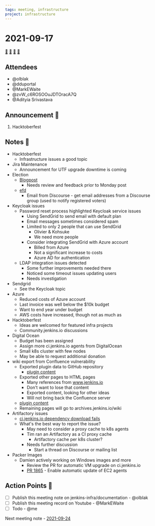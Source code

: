 ```yaml
---
tags: meeting, infrastructure
project: infrastructure
---
```

<!-- markdownlint-disable MD026-->

# 2021-09-17

[:movie_camera:](https://zoom.us/j/92454301214?pwd=aEVoUi9EanpaakN3L1ZxRlpDQk5Ddz09)
[:calendar:](https://jenkins.io/event-calendar/)
[:speech_balloon:](https://jenkins.io/chat/#jenkins-infra)
[:email:](https://groups.google.com/g/jenkins-infra)

## Attendees

* @olblak 
* @dduportal
* @MarkEWaite
* @zvW_c6ROSOOuJDTOracA7Q
* @Adityia Srivastava

## Announcement :loudspeaker:

1. Hacktoberfest

## Notes :book:

* Hacktoberfest
  	* Infrastructure issues a good topic
* Jira Maintenance
	* Announcement for UTF upgrade downtime is coming
* Election
    * [Blogpost](https://github.com/jenkins-infra/jenkins.io/pull/4559)
        * Needs review and feedback prior to Monday post
	* [efd](https://github.com/jenkins-infra/efd)
	    * Email from Discourse - get email addresses from a Discourse group (used to notify registered voters)
* Keycloak issues
    * Password reset process highlighted Keycloak service issues
        * Using SendGrid to send email with default plan
        * Email messages sometimes considered spam
        * Limited to only 2 people that can use SendGrid
            * Olivier & Kohsuke
            * We need more people
        * Consider integrating SendGrid with Azure account
            * Billed from Azure
            * Not a significant increase to costs
            * Azure AD for authentication
    * LDAP integration issues detected
        * Some further improvements needed there
        * Noticed some timeout issues updating users
        * Needs investigation
* Sendgrid
    * See the Keycloak topic
* Azure
    * Reduced costs of Azure account
    * Last invoice was well below the $10k budget
    * Want to end year under budget
    * AWS costs have increased, though not as much as 
* Hacktoberfest
    * Ideas are welcomed for featured infra projects
    * Community.jenkins.io discussions
* Digital Ocean
    * Budget has been assigned
    * Assign more ci.jenkins.io agents from DigitalOcean
    * Small k8s cluster with few nodes
    * May be able to request additional donation
* wiki export from Confluence vulnerability
    * Exported plugin data to GitHub repository
        * [plugin content](https://github.com/jenkins-infra/plugins-wiki-docs)
    * Exported other pages to HTML pages
        * Many references from www.jenkins.io
        * Don't want to lose that content
        * Exported content, looking for other ideas
        * Will not bring back the Confluence server
    * [plugin content](https://github.com/jenkins-infra/plugins-wiki-docs)
    * Remaining pages will go to archives.jenkins.io/wiki
* Artifactory issues
    * [ci.jenkins.io dependency download fails](https://ci.jenkins.io/job/Plugins/job/git-client-plugin/job/PR-751/1/)
    * What's the best way to report the issue?
        * May need to consider a proxy cache to k8s agents
        * Tim ran an Artifactory as a CI proxy cache
            * Artifactory cache per k8s cluster?
        * Needs further discussion
            * Start a thread on Discourse or mailing list
* Packer Images
    * Damien actively working on Windows images and more
        * Review the PR for automatic VM upgrade on ci.jenkins.io
        * [PR 1865](https://github.com/jenkins-infra/jenkins-infra/pull/1865) - Enable automatic update of EC2 agents

## Action Points :muscle:

* [ ] Publish this meeting note on jenkins-infra/documentation - @olblak 
* [ ] Publish this meeting record on Youtube - @MarkEWaite 
* [ ] Todo - @me

Next meeting note - [2021-09-24](https://hackmd.io/QqBo6-qmTV6naRrAfOqL3Q) 